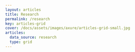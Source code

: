 ```yaml
---
layout: articles
title: Research
permalink: /research
key: articles-grid
cover: /docs/assets/images/axure/articles-grid-small.jpg
articles:
  data_source: research
  type: grid
---
```

<div class="article__content" markdown="1">
